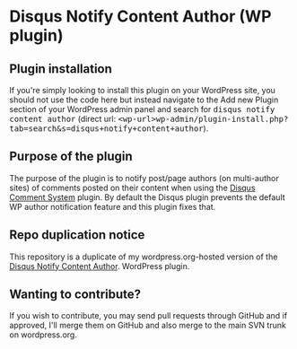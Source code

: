 # Disqus Notify Content Author (WP plugin)

## Plugin installation

If you're simply looking to install this plugin on your WordPress site,
you should not use the code here but instead navigate to the Add new Plugin
section of your WordPress admin panel and search for <kbd>disqus notify content author</kbd>
(direct url: <kbd><a onclick="javascript:var u=prompt('If you\'re logged in to your WP, this link will point you to the admin interface to install my plugin.\n\nWhat\'s your WP URL?','http://'); location.href=u+'/wp-admin/plugin-install.php?tab=search&s=disqus+notify+content+author';">&lt;wp-url&gt;wp-admin/plugin-install.php?tab=search&s=disqus+notify+content+author</a></kbd>).

## Purpose of the plugin

The purpose of the plugin is to notify post/page authors (on multi-author sites)
of comments posted on their content when using the
[Disqus Comment System](http://wordpress.org/plugins/disqus-comment-system) plugin.
By default the Disqus plugin prevents the default WP author notification feature
and this plugin fixes that.

## Repo duplication notice

This repository is a duplicate of my wordpress.org-hosted version of the
[Disqus Notify Content Author](http://wordpress.org/plugins/disqus-notify-content-author).
WordPress plugin.

## Wanting to contribute?

If you wish to contribute, you may send pull requests through GitHub and
if approved, I'll merge them on GitHub and also merge to the main SVN
trunk on wordpress.org.
